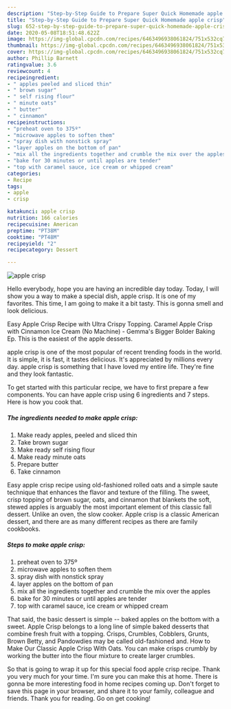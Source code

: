 ```yaml
---
description: "Step-by-Step Guide to Prepare Super Quick Homemade apple crisp"
title: "Step-by-Step Guide to Prepare Super Quick Homemade apple crisp"
slug: 652-step-by-step-guide-to-prepare-super-quick-homemade-apple-crisp
date: 2020-05-08T18:51:48.622Z
image: https://img-global.cpcdn.com/recipes/6463496938061824/751x532cq70/apple-crisp-recipe-main-photo.jpg
thumbnail: https://img-global.cpcdn.com/recipes/6463496938061824/751x532cq70/apple-crisp-recipe-main-photo.jpg
cover: https://img-global.cpcdn.com/recipes/6463496938061824/751x532cq70/apple-crisp-recipe-main-photo.jpg
author: Phillip Barnett
ratingvalue: 3.6
reviewcount: 4
recipeingredient:
- " apples peeled and sliced thin"
- " brown sugar"
- " self rising flour"
- " minute oats"
- " butter"
- " cinnamon"
recipeinstructions:
- "preheat oven to 375º"
- "microwave apples to soften them"
- "spray dish with nonstick spray"
- "layer apples on the bottom of pan"
- "mix all the ingredients together and crumble the mix over the apples"
- "bake for 30 minutes or until apples are tender"
- "top with caramel sauce, ice cream or whipped cream"
categories:
- Recipe
tags:
- apple
- crisp

katakunci: apple crisp 
nutrition: 166 calories
recipecuisine: American
preptime: "PT38M"
cooktime: "PT48M"
recipeyield: "2"
recipecategory: Dessert

---
```



![apple crisp](https://img-global.cpcdn.com/recipes/6463496938061824/751x532cq70/apple-crisp-recipe-main-photo.jpg)

Hello everybody, hope you are having an incredible day today. Today, I will show you a way to make a special dish, apple crisp. It is one of my favorites. This time, I am going to make it a bit tasty. This is gonna smell and look delicious.

Easy Apple Crisp Recipe with Ultra Crispy Topping. Caramel Apple Crisp with Cinnamon Ice Cream (No Machine) - Gemma&#39;s Bigger Bolder Baking Ep. This is the easiest of the apple desserts.

apple crisp is one of the most popular of recent trending foods in the world. It is simple, it is fast, it tastes delicious. It's appreciated by millions every day. apple crisp is something that I have loved my entire life. They're fine and they look fantastic.


To get started with this particular recipe, we have to first prepare a few components. You can have apple crisp using 6 ingredients and 7 steps. Here is how you cook that.

##### The ingredients needed to make apple crisp:

1. Make ready  apples, peeled and sliced thin
1. Take  brown sugar
1. Make ready  self rising flour
1. Make ready  minute oats
1. Prepare  butter
1. Take  cinnamon


Easy apple crisp recipe using old-fashioned rolled oats and a simple saute technique that enhances the flavor and texture of the filling. The sweet, crisp topping of brown sugar, oats, and cinnamon that blankets the soft, stewed apples is arguably the most important element of this classic fall dessert. Unlike an oven, the slow cooker. Apple crisp is a classic American dessert, and there are as many different recipes as there are family cookbooks. 

##### Steps to make apple crisp:

1. preheat oven to 375º
1. microwave apples to soften them
1. spray dish with nonstick spray
1. layer apples on the bottom of pan
1. mix all the ingredients together and crumble the mix over the apples
1. bake for 30 minutes or until apples are tender
1. top with caramel sauce, ice cream or whipped cream


That said, the basic dessert is simple -- baked apples on the bottom with a sweet. Apple Crisp belongs to a long line of simple baked desserts that combine fresh fruit with a topping. Crisps, Crumbles, Cobblers, Grunts, Brown Betty, and Pandowdies may be called old-fashioned and. How to Make Our Classic Apple Crisp With Oats. You can make crisps crumbly by working the butter into the flour mixture to create larger crumbles. 

So that is going to wrap it up for this special food apple crisp recipe. Thank you very much for your time. I'm sure you can make this at home. There is gonna be more interesting food in home recipes coming up. Don't forget to save this page in your browser, and share it to your family, colleague and friends. Thank you for reading. Go on get cooking!

